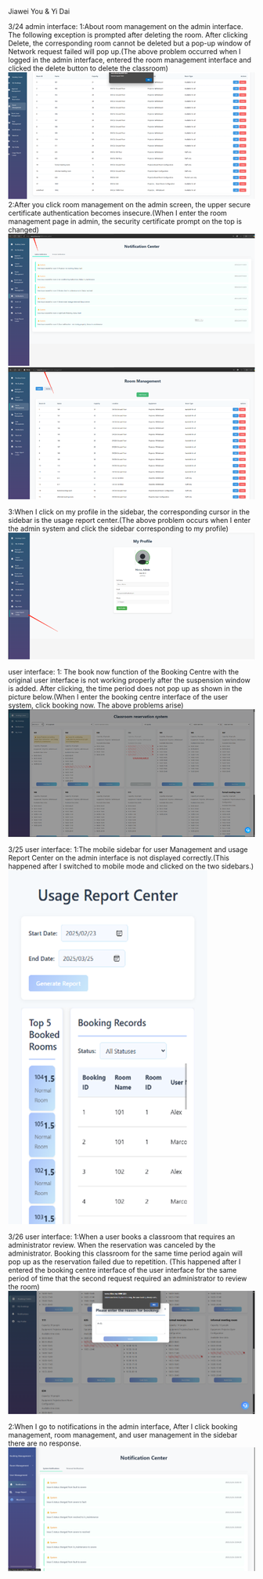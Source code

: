 Jiawei You & Yi Dai

3/24
admin interface:
1:About room management on the admin interface. The following exception is prompted after deleting the room. After clicking Delete, the corresponding room cannot be deleted but a pop-up window of Network request failed will pop up.(The above problem occurred when I logged in the admin interface, entered the room management interface and clicked the delete button to delete the classroom)
![alt text](TestImages/image-1.png)
2:After you click room management on the admin screen, the upper secure certificate authentication becomes insecure.(When I enter the room management page in admin, the security certificate prompt on the top is changed)
![alt text](TestImages/image-2.png) ![alt text](TestImages/image-3.png)

3:When I click on my profile in the sidebar, the corresponding cursor in the sidebar is the usage report center.(The above problem occurs when I enter the admin system and click the sidebar corresponding to my profile)
![alt text](TestImages/image-4.png)

user interface:
1: The book now function of the Booking Centre with the original user interface is not working properly after the suspension window is added. After clicking, the time period does not pop up as shown in the picture below.(When I enter the booking centre interface of the user system, click booking now. The above problems arise)
![alt text](TestImages/image5.png)

3/25
user interface:
1:The mobile sidebar for user Management and usage Report Center on the admin interface is not displayed correctly.(This happened after I switched to mobile mode and clicked on the two sidebars.)
![alt text](TestImages/image.png)

3/26
user interface:
1:When a user books a classroom that requires an administrator review. When the reservation was canceled by the administrator. Booking this classroom for the same time period again will pop up as the reservation failed due to repetition. (This happened after I entered the booking centre interface of the user interface for the same period of time that the second request required an administrator to review the room)
![alt text](TestImages/image-6.png)

2:When I go to notifications in the admin interface, After I click booking management, room management, and user management in the sidebar there are no response.
![alt text](TestImages/image-7.png)